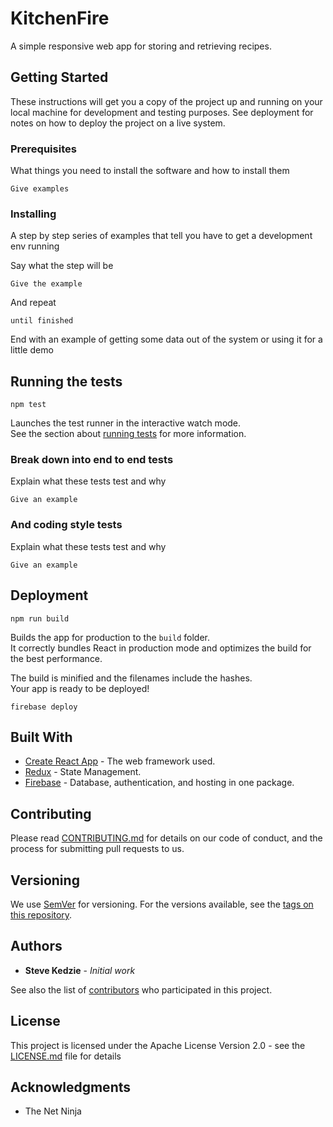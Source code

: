 # KitchenFire

A simple responsive web app for storing and retrieving recipes.

## Getting Started

These instructions will get you a copy of the project up and running on your local machine for development and testing purposes. See deployment for notes on how to deploy the project on a live system.

### Prerequisites

What things you need to install the software and how to install them

```
Give examples
```

### Installing

A step by step series of examples that tell you have to get a development env running

Say what the step will be

```
Give the example
```

And repeat

```
until finished
```

End with an example of getting some data out of the system or using it for a little demo

## Running the tests

```
npm test
```

Launches the test runner in the interactive watch mode.<br>
See the section about [running tests](https://facebook.github.io/create-react-app/docs/running-tests) for more information.

### Break down into end to end tests

Explain what these tests test and why

```
Give an example
```

### And coding style tests

Explain what these tests test and why

```
Give an example
```

## Deployment

```
npm run build
```

Builds the app for production to the `build` folder.<br>
It correctly bundles React in production mode and optimizes the build for the best performance.

The build is minified and the filenames include the hashes.<br>
Your app is ready to be deployed!

```
firebase deploy
```

## Built With

- [Create React App](https://github.com/facebook/create-react-app) - The web framework used.
- [Redux](https://redux.js.org) - State Management.
- [Firebase](https://firebase.google.com) - Database, authentication, and hosting in one package.

## Contributing

Please read [CONTRIBUTING.md](https://github.com/smyhk/kitchen-fire) for details on our code of conduct, and the process for submitting pull requests to us.

## Versioning

We use [SemVer](http://semver.org/) for versioning. For the versions available, see the [tags on this repository](https://github.com/smyhk/kitchen-fire/releases).

## Authors

- **Steve Kedzie** - _Initial work_

See also the list of [contributors](https://github.com/smyhk/kitchen-fire/graphs/contributors) who participated in this project.

## License

This project is licensed under the Apache License Version 2.0 - see the [LICENSE.md](LICENSE.md) file for details

## Acknowledgments

- The Net Ninja
